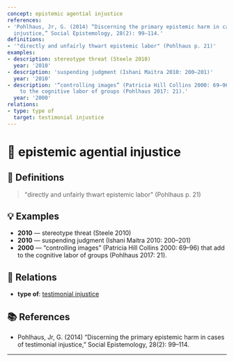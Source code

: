 ```yaml
---
concept: epistemic agential injustice
references:
- 'Pohlhaus, Jr, G. (2014) “Discerning the primary epistemic harm in cases of testimonial
  injustice,” Social Epistemology, 28(2): 99–114.'
definitions:
- '"directly and unfairly thwart epistemic labor" (Pohlhaus p. 21)'
examples:
- description: stereotype threat (Steele 2010)
  year: '2010'
- description: 'suspending judgment (Ishani Maitra 2010: 200–201)'
  year: '2010'
- description: '“controlling images” (Patricia Hill Collins 2000: 69–96) that add
    to the cognitive labor of groups (Pohlhaus 2017: 21).'
  year: '2000'
relations:
- type: type of
  target: testimonial injustice
---
```


# 🧠 epistemic agential injustice

## 📖 Definitions

> "directly and unfairly thwart epistemic labor" (Pohlhaus p. 21)

## 💡 Examples

- **2010** — stereotype threat (Steele 2010)
- **2010** — suspending judgment (Ishani Maitra 2010: 200–201)
- **2000** — “controlling images” (Patricia Hill Collins 2000: 69–96) that add to the cognitive labor of groups (Pohlhaus 2017: 21).

## 🔗 Relations

- **type of**: [testimonial injustice](./testimonial-injustice.md)

## 📚 References

- Pohlhaus, Jr, G. (2014) “Discerning the primary epistemic harm in cases of testimonial injustice,” Social Epistemology, 28(2): 99–114.


---

<script src="https://giscus.app/client.js"
        data-repo="natesheehan/conceptcartography"
        data-repo-id="R_kgDOPB5QiQ"
        data-category="General"
        data-category-id="DIC_kwDOPB5Qic4CsAxd"
        data-mapping="pathname"
        data-strict="0"
        data-reactions-enabled="1"
        data-emit-metadata="0"
        data-input-position="bottom"
        data-theme="catppuccin_mocha"
        data-lang="en"
        crossorigin="anonymous"
        async>
</script>

